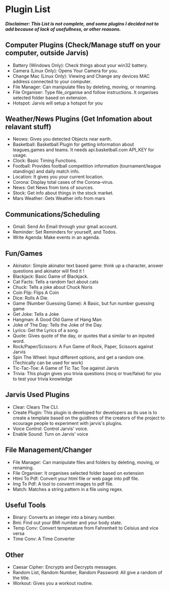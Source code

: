 # Plugin List

##### Disclaimer: This List is not complete, and some plugins I decided not to add because of lack of usefullness, or other reasons.
## Computer Plugins (Check/Manage stuff on your computer, outside Jarvis)

- Battery (Windows Only): Check things about your win32 battery.
- Camera (Linux Only): Opens Your Camera for you.
- Change Mac (Linux Only): Viewing and Change any devices MAC address connected to your computer.
- File Manager: Can manipulate files by deleting, moving, or renaming.
- File Organiser: Type file_organise and follow instructions. It organises selected folder based on extension.
- Hotspot: Jarvis will setup a hotspot for you

## Weather/News Plugins (Get Infomation about relavant stuff)

- Neows: Gives you detected Objects near earth.
- Basketball:  Basketball Plugin for getting information about leagues,games and teams. It needs api.basketball.com API_KEY for usage.
- Clock: Basic Timing Functions.
- Football: Provides football competition information (tournament/league standings) and daily match info.
- Location: It gives you your current location. 
- Corona: Display total cases of the Corona-virus.
- News: Get News from tons of sources.
- Stock: Get info about things in the stock market.
- Mars Weather: Gets Weather info from mars

## Communications/Scheduling

- Gmail: Send An Email through your gmail account.
- Reminder: Set Reminders for yourself, and Todos.
- Write Agenda: Make events in an agenda.

## Fun/Games

- Akinator: Simple akinator text based game: think up a character, answer questions and akinator will find it !
- Blackjack: Basic Game of Blackjack.
- Cat Facts: Tells a random fact about cats
- Chuck: Tells a joke about Chuck Noris
- Coin Flip: Flips A Coin
- Dice: Rolls A Die.
- Game (Number Guessing Game): A Basic, but fun number guessing game
- Get Joke: Tells a Joke
- Hangman: A Good Old Game of Hang Man
- Joke of The Day: Tells the Joke of the Day.
- Lyrics: Get the Lyrics of a song.
- Quote: Gives quote of the day, or quotes that a similar to an inputed word.
- Rock/Paper/Scissors: A Fun Game of Rock, Paper, Scissors against Jarvis
- Spin The Wheel: Input different options, and get a random one. (Techically can be used for work)
- Tic-Tac-Toe: A Game of Tic Tac Toe against Jarvis
- Trivia: This plugin gives you trivia questions (mcq or true/false)
    for you to test your trivia knowledge

## Jarvis Used Plugins

- Clear: Clears The CLI.
- Create Plugin: This plugin is developed for developers as its use is to create a template based on the guidlines of the creators of the project to ecourage people to experiment with jarvis's plugins.
- Voice Control: Control Jarvis' voice.
- Enable Sound: Turn on Jarvis' voice
 
## File Management/Changer

- File Manager:  Can manipulate files and folders by deleting, moving, or renaming.
- File Organiser: It organises selected folder based on extension
- Html To Pdf: Convert your html file or web page into pdf file.
- Img To Pdf: A tool to converrt images to pdf file.
- Match: Matches a string pattern in a file using regex.

## Useful Tools

- Binary:  Converts an integer into a binary number.
- Bmi: Find out your BMI number and your body state.
- Temp Conv: Convert temperature from Fahrenheit to Celsius and vice versa
- Time Conv: A Time Converter

## Other

- Caesar Cipher: Encrypts and Decrypts messages.
- Random List, Random Number, Random Password: All give a random of the title.
- Workout: Gives you a workout routine.

